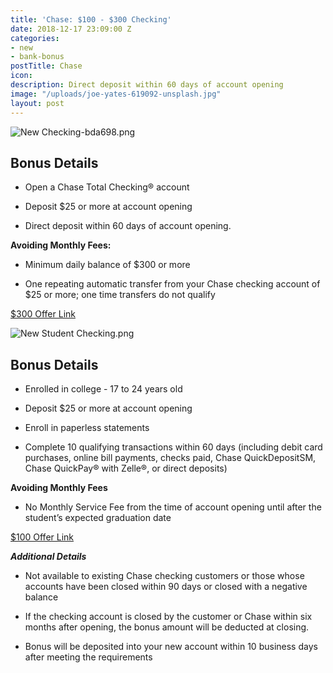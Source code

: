 ```yaml
---
title: 'Chase: $100 - $300 Checking'
date: 2018-12-17 23:09:00 Z
categories:
- new
- bank-bonus
postTitle: Chase
icon: 
description: Direct deposit within 60 days of account opening
image: "/uploads/joe-yates-619092-unsplash.jpg"
layout: post
---
```


![New Checking-bda698.png](/uploads/New%20Checking-bda698.png)


## **Bonus Details**

* Open a Chase Total Checking® account

* Deposit $25 or more at account opening

* Direct deposit within 60 days of account opening.

**Avoiding Monthly Fees:**

* Minimum daily balance of $300 or more

* One repeating automatic transfer from your Chase checking account of $25 or more; one time transfers do not qualify

[$300 Offer Link](https://accounts.chase.com/consumer/banking/online?px=QL29267&jp_aid_a=%2FAcquisition%2FConsumerBank%2FP1Boston600_Takeover&jp_aid_p=chasehome_3%2Fhero)



![New Student Checking.png](/uploads/New%20Student%20Checking.png)


## **Bonus Details**

* Enrolled in college - 17 to 24 years old

* Deposit $25 or more at account opening

* Enroll in paperless statements

* Complete 10 qualifying transactions within 60 days (including debit card purchases, online bill payments, checks paid, Chase QuickDepositSM, Chase QuickPay® with Zelle®, or direct deposits)

**Avoiding Monthly Fees**

* No Monthly Service Fee from the time of account opening until after the student’s expected graduation date

[$100 Offer Link](https://www.chase.com/personal/checking/student-checking)

***Additional Details***

* Not available to existing Chase checking customers or those whose accounts have been closed within 90 days or closed with a negative balance

* If the checking account is closed by the customer or Chase within six months after opening, the bonus amount will be deducted at closing.

* Bonus will be deposited into your new account within 10 business days after meeting the requirements